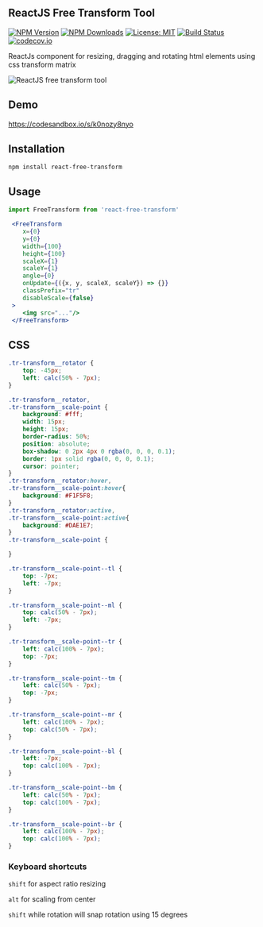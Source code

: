 ## ReactJS Free Transform Tool 


[![NPM Version](https://img.shields.io/npm/v/react-free-transform.svg?style=flat)](https://www.npmjs.com/package/react-free-transform)  [![NPM Downloads](https://img.shields.io/npm/dm/react-free-transform.svg?style=flat)](https://www.npmjs.com/package/react-free-transform)   [![License: MIT](https://img.shields.io/badge/License-MIT-brightgreen.svg)](https://opensource.org/licenses/MIT) [![Build Status](https://img.shields.io/travis/skmail/react-free-transform/master.svg?style=flat)](https://travis-ci.org/skmail/react-free-transform)   [![codecov.io](https://codecov.io/gh/skmail/react-free-transform/branch/master/graph/badge.svg)](https://codecov.io/gh/skmail/react-free-transform) 


ReactJs component for resizing, dragging and rotating html elements using css transform matrix 

![ReactJS free transform tool](https://raw.githubusercontent.com/skmail/react-free-transform/master/image.png)


## Demo
https://codesandbox.io/s/k0nozy8nyo

## Installation 
`npm install react-free-transform`


## Usage

```js
import FreeTransform from 'react-free-transform'
```

```jsx 
 <FreeTransform    
    x={0}
    y={0}
    width={100}
    height={100}
    scaleX={1}
    scaleY={1}
    angle={0}
    onUpdate={({x, y, scaleX, scaleY}) => {}}
    classPrefix="tr"
    disableScale={false}
 >
    <img src="..."/>
 </FreeTransform>
```


## CSS

```css
.tr-transform__rotator {
    top: -45px;
    left: calc(50% - 7px);
}

.tr-transform__rotator,
.tr-transform__scale-point {
    background: #fff;
    width: 15px;
    height: 15px;
    border-radius: 50%;
    position: absolute;
    box-shadow: 0 2px 4px 0 rgba(0, 0, 0, 0.1);
    border: 1px solid rgba(0, 0, 0, 0.1);
    cursor: pointer;
}
.tr-transform__rotator:hover,
.tr-transform__scale-point:hover{
    background: #F1F5F8;
}
.tr-transform__rotator:active,
.tr-transform__scale-point:active{
    background: #DAE1E7;
}
.tr-transform__scale-point {

}

.tr-transform__scale-point--tl {
    top: -7px;
    left: -7px;
}

.tr-transform__scale-point--ml {
    top: calc(50% - 7px);
    left: -7px;
}

.tr-transform__scale-point--tr {
    left: calc(100% - 7px);
    top: -7px;
}

.tr-transform__scale-point--tm {
    left: calc(50% - 7px);
    top: -7px;
}

.tr-transform__scale-point--mr {
    left: calc(100% - 7px);
    top: calc(50% - 7px);
}

.tr-transform__scale-point--bl {
    left: -7px;
    top: calc(100% - 7px);
}

.tr-transform__scale-point--bm {
    left: calc(50% - 7px);
    top: calc(100% - 7px);
}

.tr-transform__scale-point--br {
    left: calc(100% - 7px);
    top: calc(100% - 7px);
}
```


### Keyboard shortcuts

`shift` for aspect ratio resizing
 
`alt` for scaling from center 

`shift` while rotation will snap rotation using 15 degrees 
